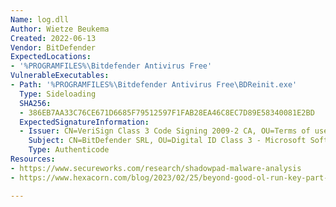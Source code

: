 ```yaml
---
Name: log.dll
Author: Wietze Beukema
Created: 2022-06-13
Vendor: BitDefender
ExpectedLocations:
- '%PROGRAMFILES%\Bitdefender Antivirus Free'
VulnerableExecutables:
- Path: '%PROGRAMFILES%\Bitdefender Antivirus Free\BDReinit.exe'
  Type: Sideloading
  SHA256:
  - 386EB7AA33C76CE671D6685F79512597F1FAB28EA46C8EC7D89E58340081E2BD
  ExpectedSignatureInformation:
  - Issuer: CN=VeriSign Class 3 Code Signing 2009-2 CA, OU=Terms of use at https://www.verisign.com/rpa (c)09, OU=VeriSign Trust Network, O="VeriSign, Inc.", C=US
    Subject: CN=BitDefender SRL, OU=Digital ID Class 3 - Microsoft Software Validation v2, O=BitDefender SRL, L=Bucharest, S=Bucharest, C=RO
    Type: Authenticode
Resources:
- https://www.secureworks.com/research/shadowpad-malware-analysis
- https://www.hexacorn.com/blog/2023/02/25/beyond-good-ol-run-key-part-141/

---
```


